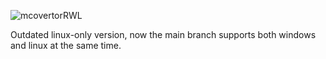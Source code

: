 
![mcovertorRWL](https://github.com/user-attachments/assets/26ff638e-6357-4d2c-a960-c30814bc41d3)

Outdated linux-only version, now the main branch supports both windows and linux at the same time.
